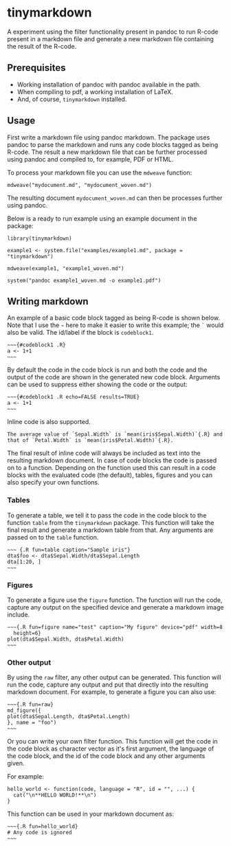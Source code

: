 tinymarkdown
===============================================================================

A experiment using the filter functionality present in pandoc to run
R-code present in a markdown file and generate a new markdown file containing
the result of the R-code.

## Prerequisites

- Working installation of pandoc with pandoc available in the path. 
- When compiling to pdf, a working installation of LaTeX.
- And, of course, `tinymarkdown` installed.


## Usage

First write a markdown file using pandoc markdown.  The package uses pandoc to
parse the markdown and runs any code blocks tagged as being R-code. The result a
new markdown file that can be further processed using pandoc and compiled to,
for example, PDF or HTML.

To process your markdown file you can use the `mdweave` function:

```
mdweave("mydocument.md", "mydocument_woven.md")
```

The resulting document `mydocument_woven.md` can then be processes further using
pandoc. 

Below is a ready to run example using an example document in the package:

```
library(tinymarkdown)

example1 <- system.file("examples/example1.md", package = "tinymarkdown")

mdweave(example1, "example1_woven.md")

system("pandoc example1_woven.md -o example1.pdf")
```



## Writing markdown


An example of a basic code block tagged as being R-code is shown below. Note
that I use the `~` here to make it easier to write this example; the `` ` `` 
would also be valid.  The id/label if the block is `codeblock1`.  

```
~~~{#codeblock1 .R}
a <- 1+1
~~~
```

By default the code in the code block is run and both the code and the output of
the code are shown in the generated new code block. Arguments can be used to
suppress either showing the code or the output:

```
~~~{#codeblock1 .R echo=FALSE results=TRUE}
a <- 1+1
~~~
```

Inline code is also supported. 

```
The average value of `Sepal.Width` is `mean(iris$Sepal.Width)`{.R} and 
that of `Petal.Width` is `mean(iris$Petal.Width)`{.R}.
```

The final result of inline code will always be included as text into the resulting markdown
document. In case of code blocks the code is passed on to a function. Depending on the function used
this can result in a code blocks with the evaluated code (the default), tables, figures and you can
also specify your own functions.


### Tables

To generate a table, we tell it to pass the code in the code block to the
function `table` from the `tinymarkdown` package. This function will take the
final result and generate a markdown table from that. Any arguments are passed
on to the `table` function.

```
~~~ {.R fun=table caption="Sample iris"}
dta$foo <- dta$Sepal.Width/dta$Sepal.Length
dta[1:20, ]
~~~
```


### Figures

To generate a figure use the `figure` function. The function will run the code,
capture any output on the specified device and generate a markdown image
include.

```
~~~{.R fun=figure name="test" caption="My figure" device="pdf" width=8 
  height=6}
plot(dta$Sepal.Width, dta$Petal.Width)
~~~
```

### Other output

By using the `raw` filter, any other output can be generated. This function will
run the code, capture any output and put that directly into the resulting
markdown document. For example, to generate a figure you can also use:


```
~~~{.R fun=raw}
md_figure({
plot(dta$Sepal.Length, dta$Petal.Length)
}, name = "foo")
~~~
```

Or you can write your own filter function. This function will get the code in
the code block as character vector as it's first argument, the language of the
code block, and the id of the code block and any other arguments given. 

For example:

```
hello_world <- function(code, language = "R", id = "", ...) {
  cat("\n**HELLO WORLD!**\n")
}
```

This function can be used in your markdown document as:

```
~~~{.R fun=hello_world}
# Any code is ignored
~~~
```


